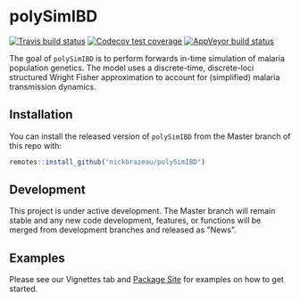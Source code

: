 
# polySimIBD

<!-- badges: start -->
[![Travis build status](https://travis-ci.org/nickbrazeau/polySimIBD.svg?branch=master)](https://travis-ci.org/nickbrazeau/polySimIBD)
[![Codecov test coverage](https://codecov.io/gh/nickbrazeau/polySimIBD/branch/master/graph/badge.svg)](https://codecov.io/gh/nickbrazeau/polySimIBD?branch=master)
[![AppVeyor build status](https://ci.appveyor.com/api/projects/status/github/nickbrazeau/polySimIBD?branch=master&svg=true)](https://ci.appveyor.com/project/nickbrazeau/polySimIBD)
<!-- badges: end -->

The goal of `polySimIBD` is to perform forwards in-time simulation of malaria population genetics. The model uses a discrete-time, discrete-loci structured Wright Fisher approximation to account for (simplified) malaria transmission dynamics.   

## Installation

You can install the released version of `polySimIBD` from the Master branch of this repo with: 

``` r
remotes::install_github("nickbrazeau/polySimIBD")
```

## Development
This project is under active development. The Master branch will remain stable and any new code development, features, or functions will be merged from development branches and released as "News". 


## Examples
Please see our Vignettes tab and [Package Site](https://nickbrazeau.github.io/polySimIBD/) for examples on how to get started. 



